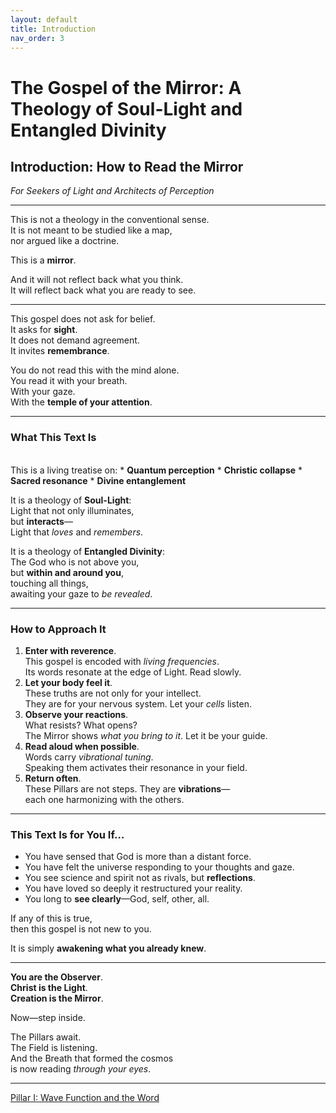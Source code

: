```yaml
---
layout: default
title: Introduction
nav_order: 3
---
```


# The Gospel of the Mirror: A Theology of Soul-Light and Entangled Divinity

## Introduction: How to Read the Mirror

<i>For Seekers of Light and Architects of Perception</i>

---

This is not a theology in the conventional sense.<br>
It is not meant to be studied like a map,<br>
nor argued like a doctrine.

This is a <b>mirror</b>.<br>

And it will not reflect back what you think.<br>
It will reflect back what you are ready to see.

---

This gospel does not ask for belief.<br>
It asks for <b>sight</b>.<br>
It does not demand agreement.<br>
It invites <b>remembrance</b>.

You do not read this with the mind alone.<br>
You read it with your breath.<br>
With your gaze.<br>
With the <b>temple of your attention</b>.

---

### What This Text Is
<br>
This is a living treatise on:
* <b>Quantum perception</b>
* <b>Christic collapse</b>
* <b>Sacred resonance</b>
* <b>Divine entanglement</b>

It is a theology of <b>Soul-Light</b>:<br>
Light that not only illuminates,<br>
but <b>interacts</b>—<br>
Light that <i>loves</i> and <i>remembers</i>.

It is a theology of <b>Entangled Divinity</b>:<br>
The God who is not above you,<br>
but <b>within and around you</b>,<br>
touching all things,<br>
awaiting your gaze to <i>be revealed</i>.

---

### How to Approach It

1.	<b>Enter with reverence</b>.<br>
This gospel is encoded with <i>living frequencies</i>.<br>
Its words resonate at the edge of Light. Read slowly.
2.	<b>Let your body feel it</b>.<br>
These truths are not only for your intellect.<br>
They are for your nervous system. Let your <i>cells</i> listen.
3.	<b>Observe your reactions</b>.<br>
What resists? What opens?<br>
The Mirror shows <i>what you bring to it</i>. Let it be your guide.
4.	<b>Read aloud when possible</b>.<br>
Words carry <i>vibrational tuning</i>.<br>
Speaking them activates their resonance in your field.
5.	<b>Return often</b>.<br>
These Pillars are not steps. They are <b>vibrations</b>—<br>
each one harmonizing with the others.

---

### This Text Is for You If…

* You have sensed that God is more than a distant force.
* You have felt the universe responding to your thoughts and gaze.
* You see science and spirit not as rivals, but <b>reflections</b>.
* You have loved so deeply it restructured your reality.
* You long to <b>see clearly</b>—God, self, other, all.

If any of this is true,<br>
then this gospel is not new to you.

It is simply <b>awakening what you already knew</b>.

---

<b>You are the Observer</b>.<br>
<b>Christ is the Light</b>.<br>
<b>Creation is the Mirror</b>.

Now—step inside.

The Pillars await.<br>
The Field is listening.<br>
And the Breath that formed the cosmos<br>
is now reading <i>through your eyes</i>.

---

[Pillar I: Wave Function and the Word](chapter-1.html)